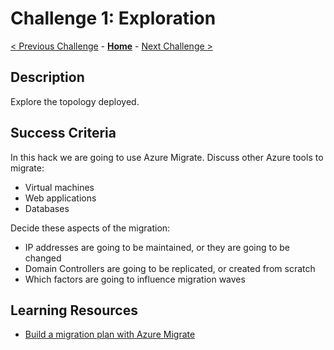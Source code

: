 # Challenge 1: Exploration

[< Previous Challenge](./00-lab_setup.md) - **[Home](../README.md)** - [Next Challenge >](./02-discovery.md)

## Description

Explore the topology deployed.

## Success Criteria

In this hack we are going to use Azure Migrate. Discuss other Azure tools to migrate:

- Virtual machines
- Web applications
- Databases

Decide these aspects of the migration:

- IP addresses are going to be maintained, or they are going to be changed
- Domain Controllers are going to be replicated, or created from scratch
- Which factors are going to influence migration waves

## Learning Resources

- [Build a migration plan with Azure Migrate](https://docs.microsoft.com/azure/migrate/concepts-migration-planning)
